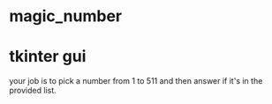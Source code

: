 # magic_number
# tkinter gui

your job is to pick a number from 1 to 511 and then answer if it's in the provided list.
